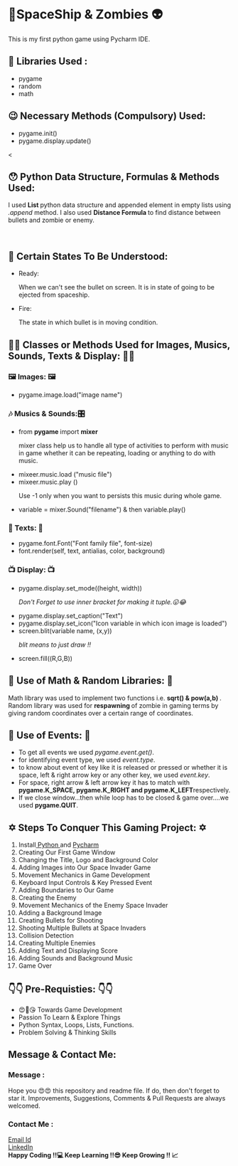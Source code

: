 <h1>🚀SpaceShip & Zombies 👽</h1>
<p>This is my first python game using Pycharm IDE.</p>
<h2>🤩 Libraries Used :</h2>
<ul>
  <li> pygame </li>
  <li> random </li>
  <li> math </li>
</ul>
<h2>😉 Necessary Methods (Compulsory) Used:</h2>
<ul>
  <li> pygame.init() </li>
  <li> pygame.display.update() </li>
</ul>
<<h2>😯 Python Data Structure, Formulas & Methods Used: </h2>
<p> I used <b> List </b> python data structure and appended element in empty lists using <i>.append </i> method.
  I also used <b> Distance Formula </b> to find distance between bullets and zombie or enemy. </p> <br>
  <h2>🧐 Certain States To Be Understood: </h2>
  <ul>
  <li> Ready: </li>
  <p> When we can't see the bullet on screen. It is in state of going to be ejected from spaceship.</p>
  <li> Fire: </li>
  <p> The state in which bullet is in moving condition. </p>
  </ul>
  <h2>💪💪 Classes or Methods Used for Images, Musics, Sounds, Texts & Display: 💪💪 </h2>
  <h3>🖼 Images: 🖼 </h3>
  <ul>
    <li> pygame.image.load("image name") </li>
  </ul>
  <h3>🎶 Musics & Sounds:🎛 </h3>
  <ul>
    <li> from <b> pygame </b> import <b> mixer </b> </li>
    <p> mixer class help us to handle all type of activities to perform with music in game whether it can be repeating, loading or anything to do with music.</p>
    <li> mixeer.music.load ("music file")</li>
    <li> mixeer.music.play ()</li>
    <p> Use -1 only when you want to persists this music during whole game.</p>
    <li> variable = mixer.Sound("filename") & then variable.play() </li>
  </ul>
  <h3>📜 Texts: 📜 </h3>
  <ul>
  <li>pygame.font.Font("Font family file", font-size)</li>
  <li> font.render(self, text, antialias, color, background)</li>
  </ul>
  <h3>📺 Display: 📺 </h3>
  <ul>
  <li>pygame.display.set_mode((height, width))</li>
  <p> <i> Don't Forget to use inner bracket for making it tuple.😛😂 </i></p>
  <li>pygame.display.set_caption("Text")</li>
  <li>pygame.display.set_icon("Icon variable in which  icon image is loaded")</li>
  <li>screen.blit(variable name, (x,y))</li>
  <p><i> blit means to just draw !!</i></p>
  <li>screen.fill((R,G,B))</li>
  </ul>
  <h2>🤘 Use of Math & Random Libraries: 🤘  </h2>
  <p> Math library was used to implement two functions i.e. <b> sqrt() & pow(a,b) </b>.<br>
  Random library was used for <b> respawning </b> of zombie in gaming terms by giving random coordinates over a certain range of coordinates.</p>
  <h2>🧾 Use of Events: 🧾 </h2>
  <ul>
  <li> To get all events we used <i>pygame.event.get()</i>.</li>
  <li> for identifying event type, we used <i>event.type</i>.</li>
  <li> to know about event of key like it is released or pressed or whether it is space, left & right arrow key or any other key, we used <i> event.key</i>.</li>
  <li> For space, right arrow & left arrow key it has to match with <b> pygame.K_SPACE, pygame.K_RIGHT and pygame.K_LEFT</b>respectively.</li>
  <li> If we close window...then while loop has to be closed & game over....we used <b>pygame.QUIT</b>.</li>
  </ul>
   <h2>✡ Steps To Conquer This Gaming Project: ✡ </h2>
   <ol>
  <li>Install<a href ="https://www.python.org/downloads/"> Python </a> and <a href ="https://www.jetbrains.com/pycharm/"> Pycharm</a></li>
 <li>Creating Our First Game Window</li>
 <li>Changing the Title, Logo and Background Color</li>
 <li>Adding Images into Our Space Invader Game</li>
 <li>Movement Mechanics in Game Development</li>
 <li>Keyboard Input Controls & Key Pressed Event</li>
 <li>Adding Boundaries to Our Game</li>
 <li>Creating the Enemy</li>
 <li>Movement Mechanics of the Enemy Space Invader</li>
 <li>Adding a Background Image</li>
 <li>Creating Bullets for Shooting</li>
 <li>Shooting Multiple Bullets at Space Invaders</li>
 <li>Collision Detection</li>
 <li>Creating Multiple Enemies</li>
 <li>Adding Text and Displaying Score</li>
 <li>Adding Sounds and Background Music</li>
 <li>Game Over</li>
</ol>
<h2>👇👇 Pre-Requisties: 👇👇 </h2>
<ul>
  <li> 😍🥰😘 Towards Game Development</li>
  <li> Passion To Learn & Explore Things </li>
  <li> Python Syntax, Loops, Lists, Functions.</li>
  <li> Problem Solving & Thinking Skills </li>
 </ul>
 <h2> Message & Contact Me: </h2>
 <h3> Message : </h3>
  <p> Hope you 😍😍 this repository and readme file. If do, then don't forget to star it. Improvements, Suggestions, Comments & Pull Requests are always welcomed.</p>
  <h3> Contact Me : </h3>
  <p><a href ="mailto:code.achalesh@gmailcom"> Email Id </a> <br>
  <a href ="https://www.linkedin.com/in/achal2702/"> LinkedIn </a> <br>
  <b> Happy Coding !!💻 Keep Learning !!😎 Keep Growing !! 📈</b></p>
  

